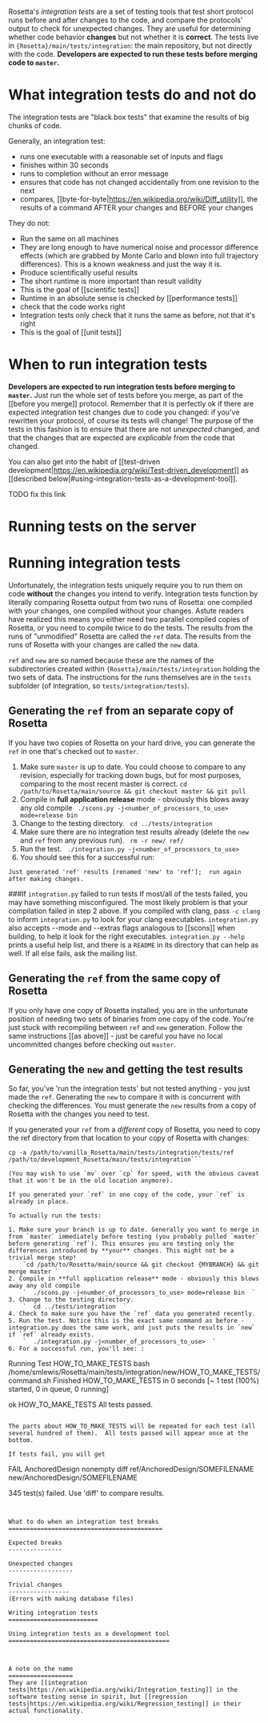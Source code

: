 Rosetta's *integration tests* are a set of testing tools that test short protocol runs before and after changes to the code, and compare the protocols' output to check for unexpected changes. 
They are useful for determining whether code behavior **changes** but not whether it is **correct**. 
The tests live in `{Rosetta}/main/tests/integration`: the main repository, but not directly with the code.
**Developers are expected to run these tests before merging code to `master`.**

What integration tests do and not do
====================================

The integration tests are "black box tests" that examine the results of big chunks of code.

Generally, an integration test:
* runs one executable with a reasonable set of inputs and flags
* finishes within 30 seconds
* runs to completion without an error message 
* ensures that code has not changed accidentally from one revision to the next
* compares, [[byte-for-byte|https://en.wikipedia.org/wiki/Diff_utility]], the results of a command AFTER your changes and BEFORE your changes

They do not:
* Run the same on all machines
 * They are long enough to have numerical noise and processor difference effects (which are grabbed by Monte Carlo and blown into full trajectory differences).  This is a known weakness and just the way it is.
* Produce scientifically useful results
 * The short runtime is more important than result validity
 * This is the goal of [[scientific tests]]
 * Runtime in an absolute sense is checked by [[performance tests]]
* check that the code works right
 * Integration tests only check that it runs the same as before, not that it's right
 * This is the goal of [[unit tests]]

When to run integration tests
=============================
**Developers are expected to run integration tests before merging to `master`.**
Just run the whole set of tests before you merge, as part of the [[before you merge]] protocol.
Remember that it is perfectly ok if there are expected integration test changes due to code you changed: if you've rewritten your protocol, of course its tests will change!
The purpose of the tests in this fashion is to ensure that there are not *unexpected* changed, and that the changes that are expected are *explicable* from the code that changed.

You can also get into the habit of [[test-driven development|https://en.wikipedia.org/wiki/Test-driven_development]] as [[described below|#using-integration-tests-as-a-development-tool]]. 

TODO fix this link

Running tests on the server
===========================

Running integration tests
==========================
Unfortunately, the integration tests uniquely require you to run them on code **without** the changes you intend to verify.
Integration tests function by literally comparing Rosetta output from two runs of Rosetta: one compiled with your changes, one compiled without your changes.
Astute readers have realized this means you either need two parallel compiled copies of Rosetta, or you need to compile twice to do the tests.
The results from the runs of "unmodified" Rosetta are called the `ref` data.
The results from the runs of Rosetta with your changes are called the `new` data.

`ref` and `new` are so named because these are the names of the subdirectories created within `{Rosetta}/main/tests/integration` holding the two sets of data.  The instructions for the runs themselves are in the `tests` subfolder (of integration, so `tests/integration/tests`).

Generating the `ref` from an separate copy of Rosetta
-----------------------------------------------------
If you have two copies of Rosetta on your hard drive, you can generate the `ref` in one that's checked out to `master`.

1. Make sure `master` is up to date. You could choose to compare to any revision, especially for tracking down bugs, but for most purposes, comparing to the most recent master is correct.
    `cd /path/to/Rosetta/main/source && git checkout master && git pull  `
2. Compile in **full application release** mode - obviously this blows away any old compile
    `  ./scons.py -j<number_of_processors_to_use> mode=release bin  `
3. Change to the testing directory.
    `  cd ../tests/integration  `
4. Make sure there are no integration test results already (delete the `new` and `ref` from any previous run).
    `  rm -r new/ ref/  `
5. Run the test.
    `  ./integration.py -j<number_of_processors_to_use>  `
6. You should see this for a successful run:
```
Just generated 'ref' results [renamed 'new' to 'ref'];  run again after making changes.
```

###If `integration.py` failed to run tests
If most/all of the tests failed, you may have something misconfigured.
The most likely problem is that your compilation failed in step 2 above.
If you compiled with clang, pass `-c clang` to inform `integration.py` to look for your clang executables. 
`integration.py` also accepts --mode and --extras flags analogous to [[scons]] when building, to help it look for the right executables.
`integration.py --help` prints a useful help list, and there is a `README` in its directory that can help as well.
If all else fails, ask the mailing list.

Generating the `ref` from the same copy of Rosetta
--------------------------------------------------
If you only have one copy of Rosetta installed, you are in the unfortunate position of needing two sets of binaries from one copy of the code.
You're just stuck with recompiling between `ref` and `new` generation.
Follow the same instructions [[as above]] - just be careful you have no local uncommitted changes before checking out `master`.

Generating the `new` and getting the test results
-------------------------------------------------
So far, you've 'run the integration tests' but not tested anything - you just made the `ref`.
Generating the `new` to compare it with is concurrent with checking the differences.
You must generate the `new` results from a copy of Rosetta with the changes you need to test.

If you generated your `ref` from a _different_ copy of Rosetta, you need to copy the ref directory from that location to your copy of Rosetta with changes: 
```
cp -a /path/to/vanilla_Rosetta/main/tests/integration/tests/ref /path/to/development_Rosetta/main/tests/integration```

(You may wish to use `mv` over `cp` for speed, with the obvious caveat that it won't be in the old location anymore).

If you generated your `ref` in one copy of the code, your `ref` is already in place.

To actually run the tests:

1. Make sure your branch is up to date. Generally you want to merge in from `master` immediately before testing (you probably pulled `master` before generating `ref`). This ensures you are testing only the differences introduced by **your** changes. This might not be a trivial merge step!
    `cd /path/to/Rosetta/main/source && git checkout {MYBRANCH} && git merge master `
2. Compile in **full application release** mode - obviously this blows away any old compile
    `  ./scons.py -j<number_of_processors_to_use> mode=release bin  `
3. Change to the testing directory.
    `  cd ../tests/integration  `
4. Check to make sure you have the `ref` data you generated recently.
5. Run the test. Notice this is the exact same command as before - integration.py does the same work, and just puts the results in `new` if `ref` already exists.
    `  ./integration.py -j<number_of_processors_to_use>  `
6. For a successful run, you'll see: :
```
Running Test HOW_TO_MAKE_TESTS
bash /home/smlewis/Rosetta/main/tests/integration/new/HOW_TO_MAKE_TESTS/command.sh
Finished HOW_TO_MAKE_TESTS                        in   0 seconds	 [~   1 test (100%) started,    0 in queue,    0 running]

ok   HOW_TO_MAKE_TESTS
All tests passed.
```

The parts about HOW_TO_MAKE_TESTS will be repeated for each test (all several hundred of them).  All tests passed will appear once at the bottom.

If tests fail, you will get 
```
FAIL AnchoredDesign
    nonempty diff ref/AnchoredDesign/SOMEFILENAME new/AnchoredDesign/SOMEFILENAME

345 test(s) failed.  Use 'diff' to compare results.
```


What to do when an integration test breaks
===========================================

Expected breaks
---------------

Unexpected changes
------------------

Trivial changes
-----------------
(Errors with making database files)

Writing integration tests
=========================

Using integration tests as a development tool
=============================================



A note on the name
==================
They are [[integration tests|https://en.wikipedia.org/wiki/Integration_testing]] in the software testing sense in spirit, but [[regression tests|https://en.wikipedia.org/wiki/Regression_testing]] in their actual functionality.